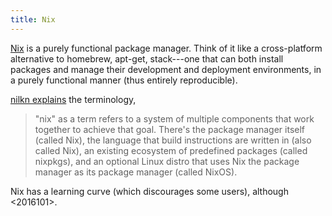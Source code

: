 ```yaml
---
title: Nix
---
```


[Nix](https://nixos.org/nix/) is a purely functional package manager. Think of it like a cross-platform alternative to homebrew, apt-get, stack---one that can both install packages and manage their development and deployment environments, in a purely functional manner (thus entirely reproducible).

[nilkn explains](https://news.ycombinator.com/item?id=23253664) the terminology,

> "nix" as a term refers to a system of multiple components that work together to achieve that goal. There's the package manager itself (called Nix), the language that build instructions are written in (also called Nix), an existing ecosystem of predefined packages (called nixpkgs), and an optional Linux distro that uses Nix the package manager as its package manager (called NixOS).

Nix has a learning curve (which discourages some users), although <2016101>.
